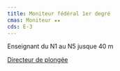 ```yaml
---
title: Moniteur fédéral 1er degré
cmas: Moniteur ★★
cds: E-3
---
```

Enseignant du N1 au N5 jusque 40 m

[Directeur de plongée](https://fr.wikipedia.org/wiki/Directeur_de_plong%C3%A9e)
